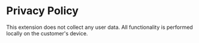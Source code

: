 # Privacy Policy

This extension does not collect any user data. All functionality is performed locally on the customer's device.
